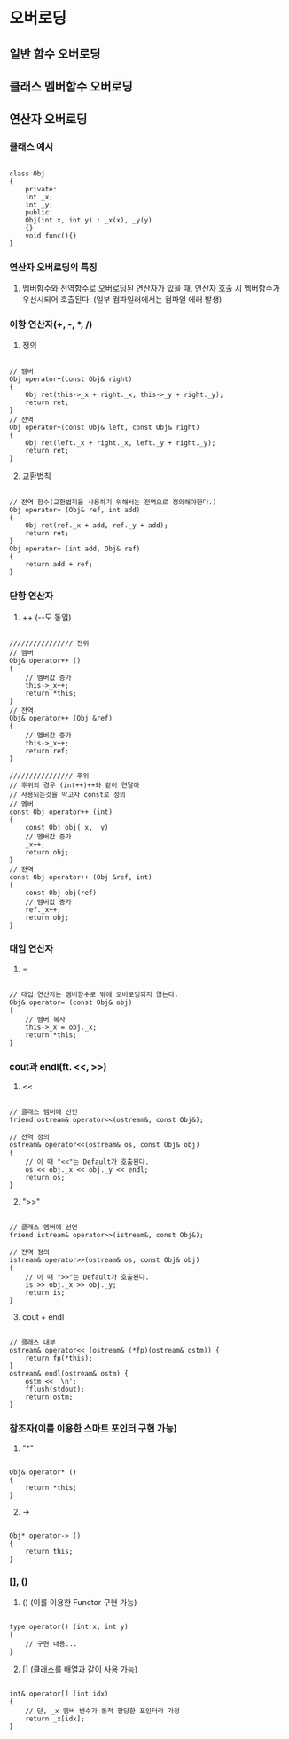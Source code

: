 # 오버로딩
## 일반 함수 오버로딩
## 클래스 멤버함수 오버로딩
## 연산자 오버로딩
### 클래스 예시
<pre><code>
class Obj
{
    private:
    int _x;
    int _y;
    public:
    Obj(int x, int y) : _x(x), _y(y)
    {}
    void func(){}
}
</code></pre>
### 연산자 오버로딩의 특징
1. 멤버함수와 전역함수로 오버로딩된 연산자가 있을 때, 연산자 호출 시 멤버함수가 우선시되어 호출된다. (일부 컴파일러에서는 컴파일 에러 발생)
### 이항 연산자(+, -, *, /)
1. 정의
<pre><code>
// 멤버
Obj operator+(const Obj& right)
{
    Obj ret(this->_x + right._x, this->_y + right._y);
    return ret;
}
// 전역
Obj operator+(const Obj& left, const Obj& right)
{
    Obj ret(left._x + right._x, left._y + right._y);
    return ret;
}
</code></pre>
2. 교환법칙
<pre><code>
// 전역 함수(교환법칙을 사용하기 위해서는 전역으로 정의해야한다.)
Obj operator+ (Obj& ref, int add)
{
    Obj ret(ref._x + add, ref._y + add);
    return ret;
}
Obj operator+ (int add, Obj& ref)
{
    return add + ref;
}
</code></pre>

### 단항 연산자
1. ++ (--도 동일)
<pre><code>
//////////////// 전위
// 멤버
Obj& operator++ ()
{
    // 멤버값 증가
    this->_x++;    
    return *this;
}
// 전역
Obj& operator++ (Obj &ref)
{
    // 멤버값 증가
    this->_x++;
    return ref;
}

//////////////// 후위
// 후위의 경우 (int++)++와 같이 연달아
// 사용되는것을 막고자 const로 정의
// 멤버
const Obj operator++ (int)
{
    const Obj obj(_x, _y)
    // 멤버값 증가
    _x++;
    return obj;
}
// 전역
const Obj operator++ (Obj &ref, int)
{
    const Obj obj(ref)
    // 멤버값 증가
    ref._x++;
    return obj;
}
</code></pre>

### 대입 연산자
1. =
<pre><code>
// 대입 연산자는 멤버함수로 밖에 오버로딩되지 않는다.
Obj& operator= (const Obj& obj)
{
    // 멤버 복사
    this->_x = obj._x;    
    return *this;
}
</code></pre>

### cout과 endl(ft. <<, >>)
1. <<
<pre><code>
// 클래스 멤버에 선언
friend ostream& operator<<(ostream&, const Obj&);

// 전역 정의
ostream& operator<<(ostream& os, const Obj& obj)
{
    // 이 때 "<<"는 Default가 호출된다.
    os << obj._x << obj._y << endl;
    return os;
}
</code></pre>
2. ">>"
<pre><code>
// 클래스 멤버에 선언 
friend istream& operator>>(istream&, const Obj&);

// 전역 정의
istream& operator>>(ostream& os, const Obj& obj)
{
    // 이 때 ">>"는 Default가 호출된다.
    is >> obj._x >> obj._y;
    return is;
}
</code></pre>
3. cout + endl
<pre><code>
// 클래스 내부
ostream& operator<< (ostream& (*fp)(ostream& ostm)) {
    return fp(*this);
}
ostream& endl(ostream& ostm) {
    ostm << '\n';
    fflush(stdout);
    return ostm;
}
</code></pre>

### 참조자(이를 이용한 스마트 포인터 구현 가능)
1. "*" 
<pre><code>
Obj& operator* ()
{
    return *this;
}
</code></pre>
2. ->
<pre><code>
Obj* operator-> ()
{
    return this;
}
</code></pre>

### [], ()
1. () (이를 이용한 Functor 구현 가능)
<pre><code>
type operator() (int x, int y)
{
    // 구현 내용...
}
</code></pre>
2. [] (클래스를 배열과 같이 사용 가능)
<pre><code>
int& operator[] (int idx)
{
    // 단, _x 멤버 변수가 동적 할당한 포인터라 가정
    return _x[idx];
}
</code></pre>
